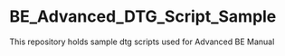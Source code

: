 # BE_Advanced_DTG_Script_Sample
This repository holds sample dtg scripts used for Advanced BE Manual
